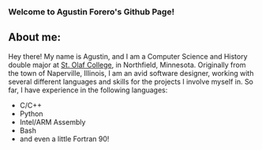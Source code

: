 ### Welcome to Agustin Forero's Github Page!


## About me:
Hey there! My name is Agustin, and I am a Computer Science and History double major at [St. Olaf College](https://wp.stolaf.edu/), in Northfield, Minnesota. Originally from the town of Naperville, Illinois, I am an avid software designer, working with several different languages and skills for the projects I involve myself in. So far, I have experience in the following languages:

* C/C++
* Python
* Intel/ARM Assembly
* Bash
* and even a little Fortran 90!
